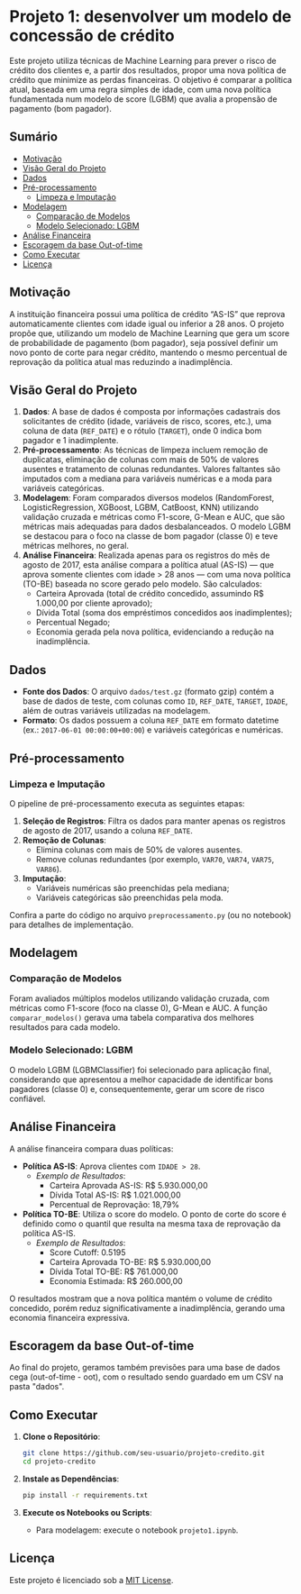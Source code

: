 # Projeto 1: desenvolver um modelo de concessão de crédito


Este projeto utiliza técnicas de Machine Learning para prever o risco de crédito dos clientes e, a partir dos resultados, propor uma nova política de crédito que minimize as perdas financeiras. O objetivo é comparar a política atual, baseada em uma regra simples de idade, com uma nova política fundamentada num modelo de score (LGBM) que avalia a propensão de pagamento (bom pagador).

## Sumário

- [Motivação](#motivação)
- [Visão Geral do Projeto](#visão-geral-do-projeto)
- [Dados](#dados)
- [Pré-processamento](#pré-processamento)
  - [Limpeza e Imputação](#limpeza-e-imputação)
- [Modelagem](#modelagem)
  - [Comparação de Modelos](#comparação-de-modelos)
  - [Modelo Selecionado: LGBM](#modelo-selecionado-lgbm)
- [Análise Financeira](#análise-financeira)
- [Escoragem da base Out-of-time](#escoragem)
- [Como Executar](#como-executar)
- [Licença](#licença)

## Motivação

A instituição financeira possui uma política de crédito “AS-IS” que reprova automaticamente clientes com idade igual ou inferior a 28 anos. O projeto propõe que, utilizando um modelo de Machine Learning que gera um score de probabilidade de pagamento (bom pagador), seja possível definir um novo ponto de corte para negar crédito, mantendo o mesmo percentual de reprovação da política atual mas reduzindo a inadimplência.

## Visão Geral do Projeto

1. **Dados**: A base de dados é composta por informações cadastrais dos solicitantes de crédito (idade, variáveis de risco, scores, etc.), uma coluna de data (`REF_DATE`) e o rótulo (`TARGET`), onde 0 indica bom pagador e 1 inadimplente.  
2. **Pré-processamento**: As técnicas de limpeza incluem remoção de duplicatas, eliminação de colunas com mais de 50% de valores ausentes e tratamento de colunas redundantes. Valores faltantes são imputados com a mediana para variáveis numéricas e a moda para variáveis categóricas.  
3. **Modelagem**: Foram comparados diversos modelos (RandomForest, LogisticRegression, XGBoost, LGBM, CatBoost, KNN) utilizando validação cruzada e métricas como F1-score, G-Mean e AUC, que são métricas mais adequadas para dados desbalanceados. O modelo LGBM se destacou para o foco na classe de bom pagador (classe 0) e teve métricas melhores, no geral.  
4. **Análise Financeira**: Realizada apenas para os registros do mês de agosto de 2017, esta análise compara a política atual (AS-IS) — que aprova somente clientes com idade > 28 anos — com uma nova política (TO-BE) baseada no score gerado pelo modelo. São calculados:
   - Carteira Aprovada (total de crédito concedido, assumindo R\$ 1.000,00 por cliente aprovado);
   - Dívida Total (soma dos empréstimos concedidos aos inadimplentes);
   - Percentual Negado;
   - Economia gerada pela nova política, evidenciando a redução na inadimplência.

## Dados

- **Fonte dos Dados**: O arquivo `dados/test.gz` (formato gzip) contém a base de dados de teste, com colunas como `ID`, `REF_DATE`, `TARGET`, `IDADE`, além de outras variáveis utilizadas na modelagem.
- **Formato**: Os dados possuem a coluna `REF_DATE` em formato datetime (ex.: `2017-06-01 00:00:00+00:00`) e variáveis categóricas e numéricas.

## Pré-processamento

### Limpeza e Imputação

O pipeline de pré-processamento executa as seguintes etapas:

1. **Seleção de Registros**: Filtra os dados para manter apenas os registros de agosto de 2017, usando a coluna `REF_DATE`.
2. **Remoção de Colunas**:  
   - Elimina colunas com mais de 50% de valores ausentes.  
   - Remove colunas redundantes (por exemplo, `VAR70`, `VAR74`, `VAR75`, `VAR86`).
3. **Imputação**:  
   - Variáveis numéricas são preenchidas pela mediana;  
   - Variáveis categóricas são preenchidas pela moda.

Confira a parte do código no arquivo `preprocessamento.py` (ou no notebook) para detalhes de implementação.

## Modelagem

### Comparação de Modelos

Foram avaliados múltiplos modelos utilizando validação cruzada, com métricas como F1-score (foco na classe 0), G-Mean e AUC. A função `comparar_modelos()` gerava uma tabela comparativa dos melhores resultados para cada modelo.

### Modelo Selecionado: LGBM

O modelo LGBM (LGBMClassifier) foi selecionado para aplicação final, considerando que apresentou a melhor capacidade de identificar bons pagadores (classe 0) e, consequentemente, gerar um score de risco confiável.

## Análise Financeira

A análise financeira compara duas políticas:

- **Política AS-IS**: Aprova clientes com `IDADE > 28`.  
  - _Exemplo de Resultados_:  
    - Carteira Aprovada AS-IS: R\$ 5.930.000,00  
    - Dívida Total AS-IS: R\$ 1.021.000,00  
    - Percentual de Reprovação: 18,79%
- **Política TO-BE**: Utiliza o score do modelo. O ponto de corte do score é definido como o quantil que resulta na mesma taxa de reprovação da política AS-IS.  
  - _Exemplo de Resultados_:  
    - Score Cutoff: 0.5195  
    - Carteira Aprovada TO-BE: R\$ 5.930.000,00  
    - Dívida Total TO-BE: R\$ 761.000,00  
    - Economia Estimada: R\$ 260.000,00

O resultados mostram que a nova política mantém o volume de crédito concedido, porém reduz significativamente a inadimplência, gerando uma economia financeira expressiva.

## Escoragem da base Out-of-time
Ao final do projeto, geramos também previsões para uma base de dados cega (out-of-time - oot), com o resultado sendo guardado em um CSV na pasta "dados".

## Como Executar

1. **Clone o Repositório**:
    ```bash
    git clone https://github.com/seu-usuario/projeto-credito.git
    cd projeto-credito
    ```

2. **Instale as Dependências**:
    ```bash
    pip install -r requirements.txt
    ```

3. **Execute os Notebooks ou Scripts**:
    - Para modelagem: execute o notebook `projeto1.ipynb`.

## Licença

Este projeto é licenciado sob a [MIT License](LICENSE).

